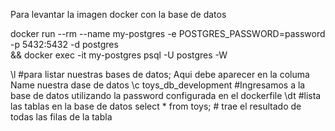 Para levantar la imagen docker con la base de datos 

docker run --rm --name my-postgres -e POSTGRES_PASSWORD=password -p 5432:5432 -d postgres \
  && docker exec -it my-postgres psql -U postgres -W

\l #para listar nuestras bases de datos; Aqui debe aparecer en la columa Name nuestra dase de datos
\c toys_db_development #Ingresamos a la base de datos utilizando la password configurada en el dockerfile
\dt #lista las tablas en la base de datos
select * from toys; # trae el resultado de todas las filas de la tabla